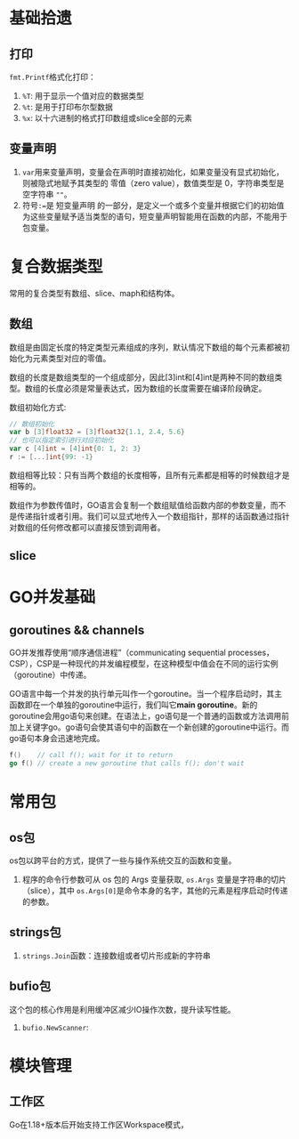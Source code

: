 # 基础拾遗

## 打印

`fmt.Printf`格式化打印：

1. `%T`: 用于显示一个值对应的数据类型
2. `%t`: 是用于打印布尔型数据
3. `%x`: 以十六进制的格式打印数组或slice全部的元素

## 变量声明

1. `var`用来变量声明，变量会在声明时直接初始化，如果变量没有显式初始化，则被隐式地赋予其类型的 零值（zero value），数值类型是 0，字符串类型是空字符串 `""`。
2. 符号`:=`是 短变量声明 的一部分，是定义一个或多个变量并根据它们的初始值为这些变量赋予适当类型的语句，短变量声明智能用在函数的内部，不能用于包变量。

# 复合数据类型

常用的复合类型有数组、slice、maph和结构体。

## 数组

数组是由固定长度的特定类型元素组成的序列，默认情况下数组的每个元素都被初始化为元素类型对应的零值。

数组的长度是数组类型的一个组成部分，因此[3]int和[4]int是两种不同的数组类型。数组的长度必须是常量表达式，因为数组的长度需要在编译阶段确定。

数组初始化方式:

```go
// 数组初始化
var b [3]float32 = [3]float32{1.1, 2.4, 5.6}
// 也可以指定索引进行对应初始化
var c [4]int = [4]int{0: 1, 2: 3}
r := [...]int{99: -1}
```

数组相等比较：只有当两个数组的长度相等，且所有元素都是相等的时候数组才是相等的。

数组作为参数传值时，GO语言会复制一个数组赋值给函数内部的参数变量，而不是传递指针或者引用。我们可以显式地传入一个数组指针，那样的话函数通过指针对数组的任何修改都可以直接反馈到调用者。

## slice

# GO并发基础

## goroutines && channels
GO并发推荐使用“顺序通信进程”（communicating sequential processes， CSP），CSP是一种现代的并发编程模型，在这种模型中值会在不同的运行实例（goroutine）中传递。 

GO语言中每一个并发的执行单元叫作一个goroutine。当一个程序启动时，其主函数即在一个单独的goroutine中运行，我们叫它**main goroutine**。新的goroutine会用go语句来创建。在语法上，go语句是一个普通的函数或方法调用前加上关键字go。go语句会使其语句中的函数在一个新创建的goroutine中运行。而go语句本身会迅速地完成。

```go
f()    // call f(); wait for it to return
go f() // create a new goroutine that calls f(); don't wait
```

# 常用包

## os包

os包以跨平台的方式，提供了一些与操作系统交互的函数和变量。
1. 程序的命令行参数可从 os 包的 Args 变量获取, `os.Args` 变量是字符串的切片（slice），其中 `os.Args[0]`是命令本身的名字，其他的元素是程序启动时传递的参数。

## strings包

1. `strings.Join`函数：连接数组或者切片形成新的字符串

## bufio包

这个包的核心作用是利用缓冲区减少IO操作次数，提升读写性能。

1. `bufio.NewScanner`: 


# 模块管理

## 工作区

Go在1.18+版本后开始支持工作区Workspace模式，
